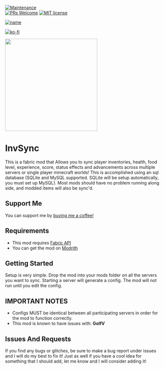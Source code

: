 [![Maintenance](https://img.shields.io/badge/Maintained%3F-yes-green.svg)](https://GitHub.com/Naereen/StrapDown.js/graphs/commit-activity)\
[![PRs Welcome](https://img.shields.io/badge/PRs-welcome-brightgreen.svg?style=flat-square)](http://makeapullrequest.com)
[![MIT license](https://img.shields.io/badge/License-MIT-blue.svg)](https://lbesson.mit-license.org/)

[![name](https://github.com/modrinth/art/blob/main/Branding/Badge/badge-dark__184x72.png?raw=true)](https://modrinth.com/mod/invsync)

[![ko-fi](https://ko-fi.com/img/githubbutton_sm.svg)](https://ko-fi.com/G2G4DZF4D)

<img src="https://github.com/MrNavaStar/invSync/blob/master/src/main/resources/assets/invsync/icon.png" width="300" height="300">

# InvSync

This is a fabric mod that Allows you to sync player inventories, health, food level, experience, score, status effects and advancements across multiple servers or single player minecraft worlds! This is accomplished using an sql database (SQLite and MySQL supported. SQLite will be setup automatically, you must set up MySQL). Most mods should have no problem running along side, and modded items will also be sync'd.

## Support Me

You can support me by [buying me a coffee!](https://ko-fi.com/mrnavastar)

## Requirements

- This mod requires [Fabric API](https://www.curseforge.com/minecraft/mc-mods/fabric-api) 
- You can get the mod on [Modrith](https://modrinth.com/mod/invsync)

## Getting Started

Setup is very simple. Drop the mod into your mods folder on all the servers you want to sync. Starting a server will generate a config. The mod will not run until you edit the config.

## IMPORTANT NOTES 

- Configs MUST be identical between all participating servers in order for the mod to function correctly.
- This mod is known to have issues with: **GolfV**

## Issues And Requests

If you find any bugs or glitches, be sure to make a bug report under issues and I will do my best to fix it! Just as well if you have a cool idea for something that I should add, let me know and I will consider adding it!
